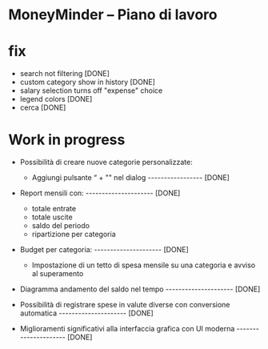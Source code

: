 # MoneyMinder – Piano di lavoro

# fix
- search not filtering [DONE]
- custom category show in history [DONE]
- salary selection turns off "expense" choice
- legend colors [DONE]
- cerca [DONE]

# Work in progress
- Possibilità di creare nuove categorie personalizzate:
    - Aggiungi pulsante “ + "" nel dialog ----------------- [DONE]

- Report mensili con: --------------------- [DONE]
    - totale entrate
    - totale uscite
    - saldo del periodo
    - ripartizione per categoria

- Budget per categoria: --------------------- [DONE]
    - Impostazione di un tetto di spesa mensile su una categoria e avviso al superamento

- Diagramma andamento del saldo nel tempo --------------------- [DONE]

- Possibilità di registrare spese in valute diverse con conversione automatica  --------------------- [DONE]

- Miglioramenti significativi alla interfaccia grafica con UI moderna  --------------------- [DONE]